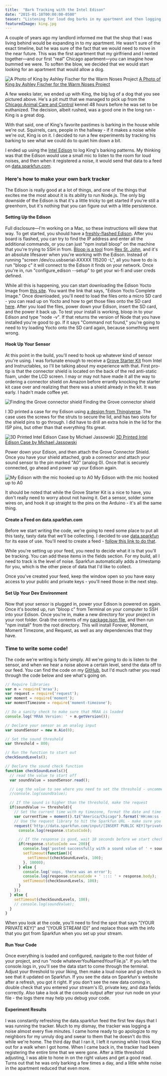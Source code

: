 ```yaml
---
title:  "Bark Tracking with the Intel Edison"
date: "2015-01-18T00:00:00-0500"
teaser: "Listening for loud dog barks in my apartment and then logging the data to Phant.io through Node.js on an Edison."
featuredImage: king.jpg
---
```


A couple of years ago my landlord informed me that the shop that I was living behind would be expanding in to my apartment. He wasn't sure of the exact timeline, but he was sure of the fact that we would need to move in the near future. This was the first apartment that my girlfriend and I rented together&mdash;and our first "real" Chicago apartment&mdash;you can imagine how bummed we were. To soften the blow, we decided that we would start looking for an apartment that would allow a dog.

<div class="image-container large-image">
  <img src="./king-2.jpg" alt="A Photo of King by Ashley Fischer for the Warm Noses Project" />
  <a href="http://www.aefischer.com/pets/" target="_new" class="image-caption">A Photo of King by Ashley Fischer for the Warm Noses Project</a>
</div>

A few weeks later, we ended up with King, the big lug of a dog that you see pictured above. He's a pit mutt that we managed to pick up from the <a href="http://www.cityofchicago.org/city/en/depts/cacc.html" target="_new">Chicago Animal Care and Control</a> kennel 48 hours before he was set to be euthanized. The decision, albeit rushed, was a good one in the long run - King is a great dog.

With that said, one of King's favorite pastimes is barking in the house while we're out. Squirrels, cars, people in the hallway - if it makes a noise while we're out, King is on it. I decided to run a few experiments by tracking his barking to see what we could do to quiet him down a bit.

I ended up using the <a href="http://www.intel.com/content/www/us/en/do-it-yourself/edison.html" target="_new">Intel Edison</a> to log King's barking patterns. My thinking was that the Edison would use a small mic to listen to the room for loud noises, and then when it registered a noise, it would send that data to a feed on <a href="https://data.sparkfun.com/" target="_new">data.sparkfun.com</a>.

### Here's how to make your own bark tracker

The Edison is really good at a lot of things, and one of the things that excites me the most about it is its ability to run Node.js. The only big downside of the Edison is that it's a little tricky to get started if you're still a greenhorn, but it's nothing that you can figure out with a little persistence.

#### Setting Up the Edison
Full disclosure&mdash;I'm working on a Mac, so these instructions will skew that way. To get started, you should have a <a href="https://communities.intel.com/docs/DOC-23193" target="_new">freshly-flashed Edison</a>. After you board is flashed, you can try to find the IP address and enter all the additional commands, or you can just "npm install bloop" on the machine that you're trying to SSH in from. <a href="http://rexstjohn.com/introducing-bloop-cli-commands-for-working-with-intel-edison/" target="_new">Bloop is a tool</a> from <a href="http://rexstjohn.com/" target="_new">Rex St. John</a>, and it's an absolute lifesaver when you're working with the Edison. Instead of running "screen /dev/cu.usbserial-XXXXX 115200 -L", all you have to do is run "bloop c" it will connect to the Edison it finds on your network. Once you're in, run "configure_edison --setup" to get your wi-fi and user creds defined.

While all this is happening, you can start downloading the Edison Yocto Image from <a href="https://communities.intel.com/docs/DOC-23242" target="_new">this site</a>. You want the link that says, "Edison Yocto Complete Image." Once downloaded, you'll need to load the files onto a micro SD card - you can read up on Yocto and how to get those files onto the SD card <a href="https://software.intel.com/en-us/html5/documentation/getting-started-with-intel-xdk-iot-edition" target="_new">here</a>. After you load the files, power down your Edison, insert the SD card, and the power it back up. To test your install is working, bloop in to your Edison and type "node -v". If that returns the version of Node that you have installed you're good to go. If it says "Command not found," you're going to need to try loading Yocto onto the SD card again, because something went wrong.

#### Hook Up Your Sensor
<div class="paragraph-with-picture left">
	<p>At this point in the build, you'll need to hook up whatever kind of sensor you're using. I was fortunate enough to receive a <a href="http://www.seeedstudio.com/depot/Grove-Starter-Kit-p-709.html" target="_new">Grove Starter Kit</a> from Intel and Instructables, so I'll be talking about my experience with that. First pro-tip is that the connector shield is located on the back of the red anti-static foam, under the LCD screen. I may or may not have made it all the way to ordering a connector shield on Amazon before errantly knocking the starter kit case over and realizing that there was a shield already in the kit. It was early. I hadn't made coffee yet.</p>

  <div class="image-container small-image">
    <img src="./grove-shield-packaging.jpg" alt="Finding the Grove connector shield" />
    <a class="image-caption">Finding the Grove connector shield</a>
  </div>

</div>

<p>I 3D printed a case for my Edison using <a href="https://www.thingiverse.com/thing:457434" target="_new">a design from Thingiverse</a>. The case uses the screws for the struts to secure the lid, and has two slots for the shield pins to go through. I did have to drill an extra hole in the lid for the ISP pins, but other than that everything fits great.</p>

<div class="image-container large-image">
  <img src="./edison-case.jpg" alt="3D Printed Intel Edison Case by Michael Jassowski" />
  <a href="http://www.thingiverse.com/thing:457434" target="_new" class="image-caption">3D Printed Intel Edison Case by Michael Jassowski</a>
</div>

Power down your Edison, and then attach the Grove Connector Shield. Once you have your shield attached, grab a connector and attach your sound sensor to the pin marked "A0" (analog 0). Once that is securely connected, go ahead and power up your Edison again.

<div class="image-container large-image">
  <img src="./edison-with-sound-sensor.jpg" alt="My Edison with the mic hooked up to A0" />
  <a class="image-caption">My Edison with the mic hooked up to A0</a>
</div>

It should be noted that while the Grove Starter Kit is a nice to have, you don't really need to worry about not having it. Get a sensor, solder some wires on, and hook it up straight to the pins on the Arduino - it's all the same thing.

#### Create a Feed on data.sparkfun.com
Before we start writing the code, we're going to need some place to put all this tasty, tasty data that we'll be collecting. I decided to use <a href="https://data.sparkfun.com/" target="_new">data.sparkfun</a> for its ease of use. You'll need to create a feed - <a href="https://data.sparkfun.com/streams/make" target="_new">follow this link to do that</a>.

While you're setting up your feed, you need to decide what it is that you'll be tracking. You can add these items in the fields section. For my build, all I need to track is the level of noise. Sparkfun automatically adds a timestamp for you, which is the other piece of data that I'd like to collect.

Once you've created your feed, keep the window open so you have easy access to your public and private keys - you'll need those in the next step.

#### Set Up Your Dev Environment
Now that your sensor is plugged in, power your Edison is powered on again. Once it's booted up, run "bloop c" from Terminal on your computer to SSH into your Edison. Once you're in, make a new directory for your project in your root folder. Grab the contents of my <a href="https://github.com/justinisamaker/arduino/blob/master/barkTracker/package.json" target="_new">package.json file</a>, and then run "npm install" from the root directory. This will install Forever, Moment, Moment Timezone, and Request, as well as any dependencies that they have.

### Time to write some code!

The code we're writing is fairly simply. All we're going to do is listen to the sensor, and when we hear a noise above a certain level, send the data off to our feed. You can find the code on my <a href="https://github.com/justinisamaker/barktracker" target="_new">GitHub</a>, but I'd much rather you read through the code below and see what's going on.

```javascript
// Require libraries
var m = require('mraa');
var request = require('request');
var moment = require('moment');
var momentTimezone = require('moment-timezone');

// Do a sanity check to make sure that MRAA is loaded
console.log('MRAA Version: ' + m.getVersion());

// Declare your sensor as an analog input
var soundSensor = new m.Aio(0);

// Set the sound threshold
var threshold = 800;

// Run the function to start out
checkSoundLevels();

// Declare the sound check function
function checkSoundLevels(){
  // read the value to start off
  var soundValue = soundSensor.read();

  // Log the value to see where you need to set the threshold - uncomment this line to debug
  //console.log(soundValue);

  // If the sound is higher than the threshold, make the request
  if(soundValue >= threshold){
    // Set the current time with my timezone, format the date and time
    var currentTime = moment().tz("America/Chicago").format('HH:mm:ss - MM/DD/YYYY');
    // Use the request library to hit the Sparkfun URL - make sure you replace the applicable parts with your data
    request('http://data.sparkfun.com/input/[INSERT PUBLIC KEY]?private_key=[INSERT PRIVATE KEY]&soundlevel=' + soundValue + '&localtime=' + currentTime, function(error, response, body){
      console.log(response.statusCode);

      // If the response is good, wait 10 seconds before we start checking again
      if(response.statusCode === 200){
        console.log('posted successfully with a sound value of ' + soundValue + ' at ' + currentTime);
        setTimeout(function(){
          setTimeout(checkSoundLevels, 100);
        }, 10000);
      } else {
        console.log('oops, there was an error');
        console.log(response.statusCode + ' :::: ' + response.body);
        setTimeout(checkSoundLevels, 100);
      }
    });
  } else {
    setTimeout(checkSoundLevels, 100);
    // console.log(soundValue);
  }
}
```

When you look at the code, you'll need to find the spot that says "[YOUR PRIVATE KEY]" and "[YOUR STREAM ID]" and replace those with the info that you got from Sparkfun when you set up your stream.

#### Run Your Code
Once everything is loaded and configured, navigate to the root folder of your project, and run "node whateverYouNamedYourFile.js". If you left the console.logs in, you'll see the data start to come through the terminal. Adjust your threshold to your liking, then make a loud noise and go check to see that it updated on Sparkfun. If you see the data on Sparkfun's website after a refresh, you got it right. If you don't see the new data coming in, double check that you entered your stream's ID, private key, and data fields correctly. Also take a look at the console output after your run node on your file - the logs there may help you debug your code.

#### Experiment Results
I was constantly refreshing the data.sparkfun feed the first few days that I was running the tracker. Much to my dismay, the tracker was logging a noise almost every five minutes. I came home ready to go apologize to my neighbors for my unruly dog and swear to them that he doesn't do this while we're home. The third day that I ran it, I left it running while I took King out for a walk when I got home. When I came back in, the tracker had been registering the entire time that we were gone. After a little threshold adjusting, I was able to hone in on the right values and get a good read. Turns out that he was only barking a few times a day, and a little white noise in the apartment reduced that even more.
